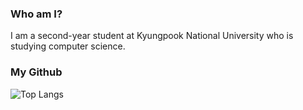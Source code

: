 ### Who am I?
I am a second-year student at Kyungpook National University who is studying computer science.
### My Github
![Top Langs](https://github-readme-stats.vercel.app/api/top-langs/?username=myusername&theme=tokyonight)


<!--
**aa093094/aa093094** is a ✨ _special_ ✨ repository because its `README.md` (this file) appears on your GitHub profile.

Here are some ideas to get you started:

- 🔭 I’m currently working on ...
- 🌱 I’m currently learning ...
- 👯 I’m looking to collaborate on ...
- 🤔 I’m looking for help with ...
- 💬 Ask me about ...
- 📫 How to reach me: ...
- 😄 Pronouns: ...
- ⚡ Fun fact: ...
-->
